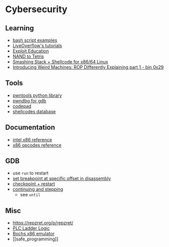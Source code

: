# Cybersecurity

## Learning
- [bash script examples](https://github.com/jvns/shell-examples)
- [LiveOverflow's tutorials](https://www.youtube.com/watch?v=HSlhY4Uy8SA&list=PLhixgUqwRTjxglIswKp9mpkfPNfHkzyeN&index=15)
- [Exploit Education](https://exploit.education/)
- [NAND to Tetris](https://www.nand2tetris.org/)
- [Smashing Stack + Shellcode for x86/64 Linux](https://www.youtube.com/watch?v=9q1VL8UU8h0)
- [Introducing Weird Machines: ROP Differently Explaining part 1 - bin 0x29](https://www.youtube.com/watch?v=8Dcj19KGKWM)

## Tools
- [pwntools python library](http://docs.pwntools.com/en/stable/about.html)
- [pwndbg for gdb](https://github.com/pwndbg/pwndbg)
- [codepad](http://codepad.org/)
- [shellcodes database](http://shell-storm.org/shellcode/index.html)

## Documentation
- [intel x86 reference](https://www.intel.com/content/www/us/en/developer/articles/technical/intel-sdm.html)
- [x86 opcodes reference](http://ref.x86asm.net/coder32.html#modrm_byte_32)

## GDB
- use `run` to restart
- [set breakpoint at specific offset in disassembly](https://stackoverflow.com/questions/52268845/setting-a-breakpoint-in-a-specific-offset-inside-a-function-with-gdb)
- [checkpoint + restart](https://sourceware.org/gdb/onlinedocs/gdb/Checkpoint_002fRestart.html)
- [continuing and stepping](https://sourceware.org/gdb/onlinedocs/gdb/Continuing-and-Stepping.html)
    - see `until`

## Misc
- https://repzret.org/p/repzret/
- [PLC Ladder Logic](https://www.plcacademy.com/ladder-logic-tutorial/)
- [Bochs x86 emulator](https://wiki.osdev.org/Bochs)
- [[safe_programming]]

